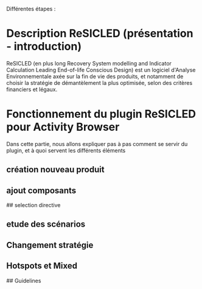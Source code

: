 Différentes étapes :

# Description ReSICLED (présentation - introduction)

ReSICLED (en plus long Recovery System modelling and Indicator Calculation Leading End-of-life Conscious Design) est un logiciel d'Analyse Environnementale axée sur la fin de vie des produits, et notamment de choisir la stratégie de démantèlement la plus optimisée, selon des critères financiers et légaux. 

# Fonctionnement du plugin ReSICLED pour Activity Browser

Dans cette partie, nous allons expliquer pas à pas comment se servir du plugin, et à quoi servent les différents éléments

## création nouveau produit
## ajout composants
## selection directive
## etude des scénarios
## Changement stratégie
## Hotspots et Mixed
## Guidelines